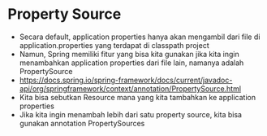 # Property Source
* Secara default, application properties hanya akan mengambil dari file di application.properties yang terdapat di classpath project
* Namun, Spring memiliki fitur yang bisa kita gunakan jika kita ingin menambahkan application properties dari file lain, namanya adalah PropertySource
* https://docs.spring.io/spring-framework/docs/current/javadoc-api/org/springframework/context/annotation/PropertySource.html
* Kita bisa sebutkan Resource mana yang kita tambahkan ke application properties
* Jika kita ingin menambah lebih dari satu property source, kita bisa gunakan annotation PropertySources
